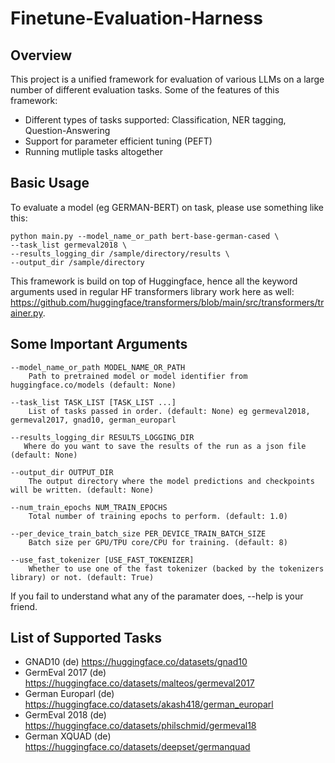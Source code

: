 # Finetune-Evaluation-Harness

## Overview
This project is a unified framework for evaluation of various LLMs on a large number of different evaluation tasks. Some of the features of this framework:

- Different types of tasks supported: Classification, NER tagging, Question-Answering
- Support for parameter efficient tuning (PEFT)
- Running mutliple tasks altogether


## Basic Usage

To evaluate a model (eg GERMAN-BERT) on task, please use something like this:

```
python main.py --model_name_or_path bert-base-german-cased \
--task_list germeval2018 \
--results_logging_dir /sample/directory/results \
--output_dir /sample/directory
```

This framework is build on top of Huggingface, hence all the keyword arguments used in regular HF transformers library work here as well: https://github.com/huggingface/transformers/blob/main/src/transformers/trainer.py.


## Some Important Arguments

```
--model_name_or_path MODEL_NAME_OR_PATH
    Path to pretrained model or model identifier from huggingface.co/models (default: None)

--task_list TASK_LIST [TASK_LIST ...]
    List of tasks passed in order. (default: None) eg germeval2018, germeval2017, gnad10, german_europarl

--results_logging_dir RESULTS_LOGGING_DIR
   Where do you want to save the results of the run as a json file (default: None)

--output_dir OUTPUT_DIR
	The output directory where the model predictions and checkpoints will be written. (default: None)

--num_train_epochs NUM_TRAIN_EPOCHS
    Total number of training epochs to perform. (default: 1.0)

--per_device_train_batch_size PER_DEVICE_TRAIN_BATCH_SIZE
    Batch size per GPU/TPU core/CPU for training. (default: 8)

--use_fast_tokenizer [USE_FAST_TOKENIZER]
    Whether to use one of the fast tokenizer (backed by the tokenizers library) or not. (default: True)

```

If you fail to understand what any of the paramater does, --help is your friend.

## List of Supported Tasks

- GNAD10 (de) https://huggingface.co/datasets/gnad10
- GermEval 2017 (de) https://huggingface.co/datasets/malteos/germeval2017
- German Europarl (de) https://huggingface.co/datasets/akash418/german_europarl
- GermEval 2018 (de) https://huggingface.co/datasets/philschmid/germeval18
- German XQUAD (de) https://huggingface.co/datasets/deepset/germanquad

